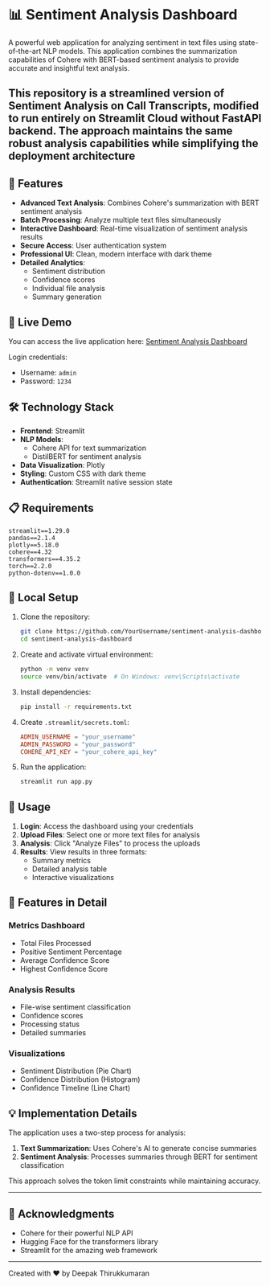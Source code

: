 # 📊 Sentiment Analysis Dashboard

A powerful web application for analyzing sentiment in text files using state-of-the-art NLP models. This application combines the summarization capabilities of Cohere with BERT-based sentiment analysis to provide accurate and insightful text analysis.

## This repository is a streamlined version of Sentiment Analysis on Call Transcripts, modified to run entirely on Streamlit Cloud without FastAPI backend. The approach maintains the same robust analysis capabilities while simplifying the deployment architecture

## 🌟 Features

- **Advanced Text Analysis**: Combines Cohere's summarization with BERT sentiment analysis
- **Batch Processing**: Analyze multiple text files simultaneously
- **Interactive Dashboard**: Real-time visualization of sentiment analysis results
- **Secure Access**: User authentication system
- **Professional UI**: Clean, modern interface with dark theme
- **Detailed Analytics**: 
  - Sentiment distribution
  - Confidence scores
  - Individual file analysis
  - Summary generation

## 🚀 Live Demo

You can access the live application here: [Sentiment Analysis Dashboard](https://fixitappdeploy.streamlit.app/)

Login credentials:
- Username: `admin`
- Password: `1234`

## 🛠️ Technology Stack

- **Frontend**: Streamlit
- **NLP Models**: 
  - Cohere API for text summarization
  - DistilBERT for sentiment analysis
- **Data Visualization**: Plotly
- **Styling**: Custom CSS with dark theme
- **Authentication**: Streamlit native session state

## 📋 Requirements

```
streamlit==1.29.0
pandas==2.1.4
plotly==5.18.0
cohere==4.32
transformers==4.35.2
torch==2.2.0
python-dotenv==1.0.0
```

## 🔧 Local Setup

1. Clone the repository:
   ```bash
   git clone https://github.com/YourUsername/sentiment-analysis-dashboard.git
   cd sentiment-analysis-dashboard
   ```

2. Create and activate virtual environment:
   ```bash
   python -m venv venv
   source venv/bin/activate  # On Windows: venv\Scripts\activate
   ```

3. Install dependencies:
   ```bash
   pip install -r requirements.txt
   ```

4. Create `.streamlit/secrets.toml`:
   ```toml
   ADMIN_USERNAME = "your_username"
   ADMIN_PASSWORD = "your_password"
   COHERE_API_KEY = "your_cohere_api_key"
   ```

5. Run the application:
   ```bash
   streamlit run app.py
   ```

## 📝 Usage

1. **Login**: Access the dashboard using your credentials
2. **Upload Files**: Select one or more text files for analysis
3. **Analysis**: Click "Analyze Files" to process the uploads
4. **Results**: View results in three formats:
   - Summary metrics
   - Detailed analysis table
   - Interactive visualizations

## 🎯 Features in Detail

### Metrics Dashboard
- Total Files Processed
- Positive Sentiment Percentage
- Average Confidence Score
- Highest Confidence Score

### Analysis Results
- File-wise sentiment classification
- Confidence scores
- Processing status
- Detailed summaries

### Visualizations
- Sentiment Distribution (Pie Chart)
- Confidence Distribution (Histogram)
- Confidence Timeline (Line Chart)

## 💡 Implementation Details

The application uses a two-step process for analysis:
1. **Text Summarization**: Uses Cohere's AI to generate concise summaries
2. **Sentiment Analysis**: Processes summaries through BERT for sentiment classification

This approach solves the token limit constraints while maintaining accuracy.

---------

## 🙏 Acknowledgments

- Cohere for their powerful NLP API
- Hugging Face for the transformers library
- Streamlit for the amazing web framework

---
Created with ❤️ by Deepak Thirukkumaran
